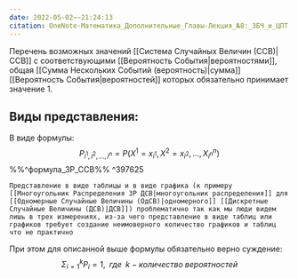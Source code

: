 ```yaml
---
date: 2022-05-02~~21:24:13
citation: OneNote-Математика_Дополнительные_Главы-Лекция_№8:_ЗБЧ_и_ЦПТ
---
```

Перечень возможных значений [[Система Случайных Величин (ССВ)|ССВ]] с соответствующими [[Вероятность События|вероятностями]], общая [[Сумма Нескольких Событий (вероятность)|сумма]] [[Вероятность События|вероятностей]] которых обязательно принимает значение $1$.

## Виды представления:
В виде формулы:
$$P_{i^1,i^2,...,i^n} = P(X^1 = x_{i^1},X^2 = x_{i^2},...,X^n_{i^n})$$
%%^формула_ЗР_ССВ%% ^397625
```ad-note
Представление в виде таблицы и в виде графика (к примеру [[Многоугольник Распределения ЗР ДСВ|многоугольник распределения]] для [[Одномерные Случайные Величины (ОдСВ)|одномерного]] [[Дискретные Случайные Величины (ДСВ)|ДСВ]]) проблематично так как мы люди видем лишь в трех измерениях, из-за чего представление в виде таблиц или графиков требует создание неимоверного количество графиков и таблиц что не практично
```

При этом для описанной выше формулы обязательно верно суждение:
$$\Sigma^k_{i=1}{P_i} = 1,\;\;где\;\;k\;-\;количество\;вероятностей$$
